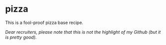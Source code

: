# pizza
This is a fool-proof pizza base recipe.


*Dear recruiters, please note that this is not the highlight of my Github (but it is pretty good).*
